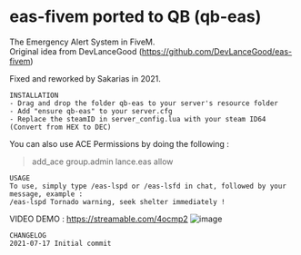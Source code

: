 # eas-fivem ported to QB (qb-eas)
The Emergency Alert System in FiveM.  
Original idea from DevLanceGood (https://github.com/DevLanceGood/eas-fivem)

Fixed and reworked by Sakarias in 2021.

```
INSTALLATION
- Drag and drop the folder qb-eas to your server's resource folder
- Add "ensure qb-eas" to your server.cfg
- Replace the steamID in server_config.lua with your steam ID64 (Convert from HEX to DEC)
```

You can also use ACE Permissions by doing the following : 
> add_ace group.admin lance.eas allow

```
USAGE
To use, simply type /eas-lspd or /eas-lsfd in chat, followed by your message, example : 
/eas-lspd Tornado warning, seek shelter immediately !
```
VIDEO DEMO : https://streamable.com/4ocmp2
![image](https://user-images.githubusercontent.com/4887819/126018607-77e2d0f2-829a-4d95-b0f8-88e32e2f78b5.png)


```
CHANGELOG
2021-07-17 Initial commit
```
